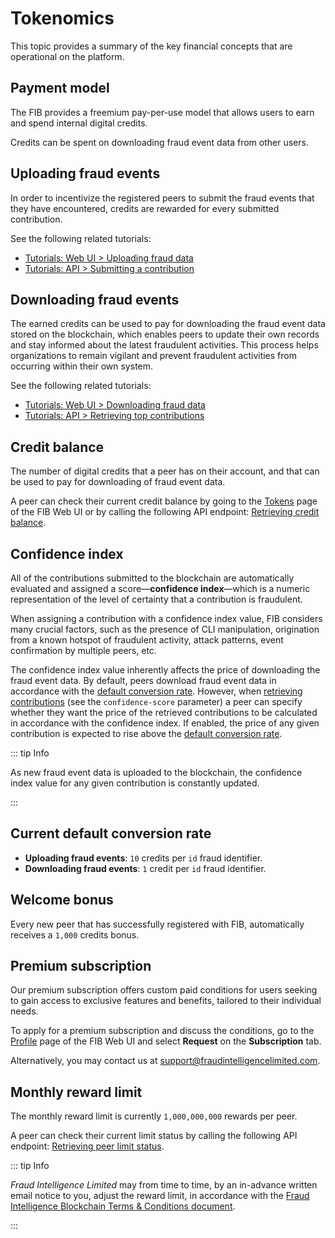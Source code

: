 # Tokenomics

This topic provides a summary of the key financial concepts that are operational on the platform.

## Payment model

The FIB provides a freemium pay-per-use model that allows users to earn and spend internal digital credits.

Credits can be spent on downloading fraud event data from other users.

## Uploading fraud events

In order to incentivize the registered peers to submit the fraud events that they have encountered, credits are rewarded for every submitted contribution.

See the following related tutorials:

- [Tutorials: Web UI > Uploading fraud data](../tutorials-web/uploading-fraud-data.md)
- [Tutorials: API > Submitting a contribution](../tutorials-api/submitting-a-contribution.md)

## Downloading fraud events

The earned credits can be used to pay for downloading the fraud event data stored on the blockchain, which enables peers to update their own records and stay informed about the latest fraudulent activities. This process helps organizations to remain vigilant and prevent fraudulent activities from occurring within their own system.

See the following related tutorials:

- [Tutorials: Web UI > Downloading fraud data](../tutorials-web/downloading-fraud-data.md)
- [Tutorials: API > Retrieving top contributions](../tutorials-api/retrieving-top-contributions.md)

## Credit balance

The number of digital credits that a peer has on their account, and that can be used to pay for downloading of fraud event data.

A peer can check their current credit balance by going to the [Tokens](web-interface.md#tokens) page of the FIB Web UI or by calling the following API endpoint: [Retrieving credit balance](../api-specification/wallet-controller/retrieving-credit-balance.md).

## Confidence index

All of the contributions submitted to the blockchain are automatically evaluated and assigned a score—**confidence index**—which is a numeric representation of the level of certainty that a contribution is fraudulent.

When assigning a contribution with a confidence index value, FIB considers many crucial factors, such as the presence of CLI manipulation, origination from a known hotspot of fraudulent activity, attack patterns, event confirmation by multiple peers, etc.

[//]: <> (If necessary, a detailed description of how the confidence index is calculated may be added here or to the "Contributions" topic)

The confidence index value inherently affects the price of downloading the fraud event data. By default, peers download fraud event data in accordance with the [default conversion rate](#current-default-conversion-rate). However, when [retrieving contributions](../api-specification/contribution-controller/retrieving-top-contributions.md) (see the `confidence-score` parameter) a peer can specify whether they want the price of the retrieved contributions to be calculated in accordance with the confidence index. If enabled, the price of any given contribution is expected to rise above the [default conversion rate](#current-default-conversion-rate).

::: tip Info

As new fraud event data is uploaded to the blockchain, the confidence index value for any given contribution is constantly updated.

:::

## Current default conversion rate

- **Uploading fraud events**: `10` credits per `id` fraud identifier.
- **Downloading fraud events**: `1` credit per `id` fraud identifier.

## Welcome bonus

Every new peer that has successfully registered with FIB, automatically receives a `1,000` credits bonus.

## Premium subscription

Our premium subscription offers custom paid conditions for users seeking to gain access to exclusive features and benefits, tailored to their individual needs.

To apply for a premium subscription and discuss the conditions, go to the [Profile](web-interface.md#profile) page of the FIB Web UI and select **Request** on the **Subscription** tab.

Alternatively, you may contact us at [support@fraudintelligencelimited.com](mailto:support@fraudintelligencelimited.com).

## Monthly reward limit

The monthly reward limit is currently `1,000,000,000` rewards per peer.

A peer can check their current limit status by calling the following API endpoint: [Retrieving peer limit status](../api-specification/peer-controller/retrieving-peer-limit-status.md).

::: tip Info

_Fraud Intelligence Limited_ may from time to time, by an in-advance written email notice to you, adjust the reward limit, in accordance with the [Fraud Intelligence Blockchain Terms & Conditions document](https://github.com/fraud-intelligence-limited/fil-legal/blob/main/Fraud%20Intelligence%20Blockchain%20Terms%20of%20Use%20v4.0.pdf).

:::

